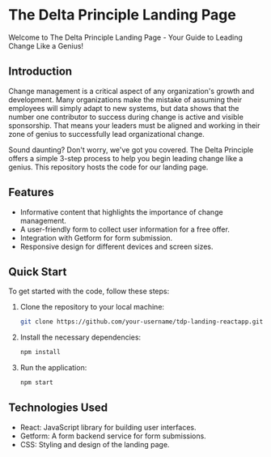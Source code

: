 # The Delta Principle Landing Page

Welcome to The Delta Principle Landing Page - Your Guide to Leading Change Like a Genius!

## Introduction

Change management is a critical aspect of any organization's growth and development. Many organizations make the mistake of assuming their employees will simply adapt to new systems, but data shows that the number one contributor to success during change is active and visible sponsorship. That means your leaders must be aligned and working in their zone of genius to successfully lead organizational change.

Sound daunting? Don't worry, we've got you covered. The Delta Principle offers a simple 3-step process to help you begin leading change like a genius. This repository hosts the code for our landing page.

## Features

- Informative content that highlights the importance of change management.
- A user-friendly form to collect user information for a free offer.
- Integration with Getform for form submission.
- Responsive design for different devices and screen sizes.

## Quick Start

To get started with the code, follow these steps:

1. Clone the repository to your local machine:

   ```bash
   git clone https://github.com/your-username/tdp-landing-reactapp.git
2. Install the necessary dependencies:
   ```bash
   npm install
3. Run the application:
   ```bash
   npm start
   
## Technologies Used

- React: JavaScript library for building user interfaces.
- Getform: A form backend service for form submissions.
- CSS: Styling and design of the landing page.
